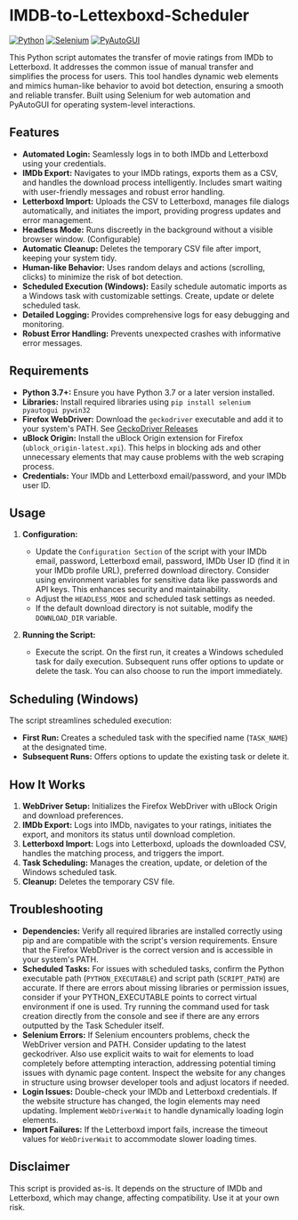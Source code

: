 # IMDB-to-Lettexboxd-Scheduler

[![Python](https://img.shields.io/badge/python-3.7+-blue.svg)](https://www.python.org/)
[![Selenium](https://img.shields.io/badge/selenium-%20-4682B4.svg)](https://www.selenium.dev/)
[![PyAutoGUI](https://img.shields.io/badge/pyautogui-0.9.53-brightgreen)](https://pyautogui.readthedocs.io/en/latest/)


This Python script automates the transfer of movie ratings from IMDb to Letterboxd. It addresses the common issue of manual transfer and simplifies the process for users.  This tool handles dynamic web elements and mimics human-like behavior to avoid bot detection, ensuring a smooth and reliable transfer.  Built using Selenium for web automation and PyAutoGUI for operating system-level interactions.

## Features

* **Automated Login:** Seamlessly logs in to both IMDb and Letterboxd using your credentials.
* **IMDb Export:**  Navigates to your IMDb ratings, exports them as a CSV, and handles the download process intelligently. Includes smart waiting with user-friendly messages and robust error handling.
* **Letterboxd Import:**  Uploads the CSV to Letterboxd, manages file dialogs automatically, and initiates the import, providing progress updates and error management.
* **Headless Mode:** Runs discreetly in the background without a visible browser window. (Configurable)
* **Automatic Cleanup:** Deletes the temporary CSV file after import, keeping your system tidy.
* **Human-like Behavior:**  Uses random delays and actions (scrolling, clicks) to minimize the risk of bot detection.
* **Scheduled Execution (Windows):**  Easily schedule automatic imports as a Windows task with customizable settings. Create, update or delete scheduled task.
* **Detailed Logging:** Provides comprehensive logs for easy debugging and monitoring.
* **Robust Error Handling:** Prevents unexpected crashes with informative error messages.

## Requirements

* **Python 3.7+:** Ensure you have Python 3.7 or a later version installed.
* **Libraries:** Install required libraries using `pip install selenium pyautogui pywin32`
* **Firefox WebDriver:** Download the `geckodriver` executable and add it to your system's PATH.  See [GeckoDriver Releases](https://github.com/mozilla/geckodriver/releases)
* **uBlock Origin:**  Install the uBlock Origin extension for Firefox (`ublock_origin-latest.xpi`). This helps in blocking ads and other unnecessary elements that may cause problems with the web scraping process.
* **Credentials:**  Your IMDb and Letterboxd email/password, and your IMDb user ID.


## Usage

1. **Configuration:**
   * Update the `Configuration Section` of the script with your IMDb email, password, Letterboxd email, password, IMDb User ID (find it in your IMDb profile URL), preferred download directory. Consider using environment variables for sensitive data like passwords and API keys. This enhances security and maintainability.
   * Adjust the `HEADLESS_MODE` and scheduled task settings as needed.
   * If the default download directory is not suitable, modify the `DOWNLOAD_DIR` variable.

2. **Running the Script:**
   * Execute the script.  On the first run, it creates a Windows scheduled task for daily execution.  Subsequent runs offer options to update or delete the task.  You can also choose to run the import immediately.

## Scheduling (Windows)

The script streamlines scheduled execution:

* **First Run:** Creates a scheduled task with the specified name (`TASK_NAME`) at the designated time.
* **Subsequent Runs:** Offers options to update the existing task or delete it.

## How It Works

1. **WebDriver Setup:** Initializes the Firefox WebDriver with uBlock Origin and download preferences.
2. **IMDb Export:** Logs into IMDb, navigates to your ratings, initiates the export, and monitors its status until download completion.
3. **Letterboxd Import:** Logs into Letterboxd, uploads the downloaded CSV, handles the matching process, and triggers the import.
4. **Task Scheduling:**  Manages the creation, update, or deletion of the Windows scheduled task.
5. **Cleanup:** Deletes the temporary CSV file.


## Troubleshooting

* **Dependencies:** Verify all required libraries are installed correctly using pip and are compatible with the script's version requirements. Ensure that the Firefox WebDriver is the correct version and is accessible in your system's PATH.
* **Scheduled Tasks:**  For issues with scheduled tasks, confirm the Python executable path (`PYTHON_EXECUTABLE`) and script path (`SCRIPT_PATH`) are accurate. If there are errors about missing libraries or permission issues, consider if your PYTHON_EXECUTABLE points to correct virtual environment if one is used. Try running the command used for task creation directly from the console and see if there are any errors outputted by the Task Scheduler itself.
* **Selenium Errors:**  If Selenium encounters problems, check the WebDriver version and PATH. Consider updating to the latest geckodriver. Also use explicit waits to wait for elements to load completely before attempting interaction, addressing potential timing issues with dynamic page content.  Inspect the website for any changes in structure using browser developer tools and adjust locators if needed.
* **Login Issues:** Double-check your IMDb and Letterboxd credentials.  If the website structure has changed, the login elements may need updating.  Implement `WebDriverWait` to handle dynamically loading login elements.
* **Import Failures:**  If the Letterboxd import fails, increase the timeout values for `WebDriverWait` to accommodate slower loading times.

## Disclaimer

This script is provided as-is. It depends on the structure of IMDb and Letterboxd, which may change, affecting compatibility.  Use it at your own risk.